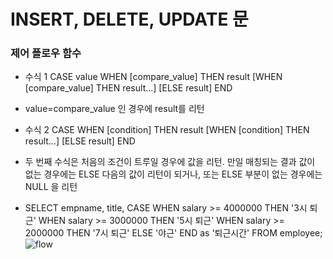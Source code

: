 # INSERT, DELETE, UPDATE 문

### 제어 플로우 함수
- 수식 1
    CASE value
        WHEN [compare_value] THEN result
        [WHEN [compare_value] THEN result...]
        [ELSE result]
    END
- value=compare_value 인 경우에 result를 리턴

- 수식 2
    CASE
        WHEN [condition] THEN result
        [WHEN [condition] THEN result...]
        [ELSE result]
    END
- 두 번째 수식은 처음의 조건이 트루일 경우에 값을 리턴. 만일 매칭되는 결과 값이 없는 경우에는 ELSE 다음의 값이 리턴이 되거나, 또는 ELSE 부분이 없는 경우에는 NULL 을 리턴

- SELECT empname, title,
    CASE 
        WHEN salary >= 4000000 THEN '3시 퇴근'
        WHEN salary >= 3000000 THEN '5시 퇴근'
        WHEN salary >= 2000000 THEN '7시 퇴근'
        ELSE '야근'
    END as '퇴근시간'
  FROM employee;
  ![flow](https://user-images.githubusercontent.com/46295659/51325644-bd0fb400-1ab0-11e9-9b14-ba0398e67f6b.JPG)
